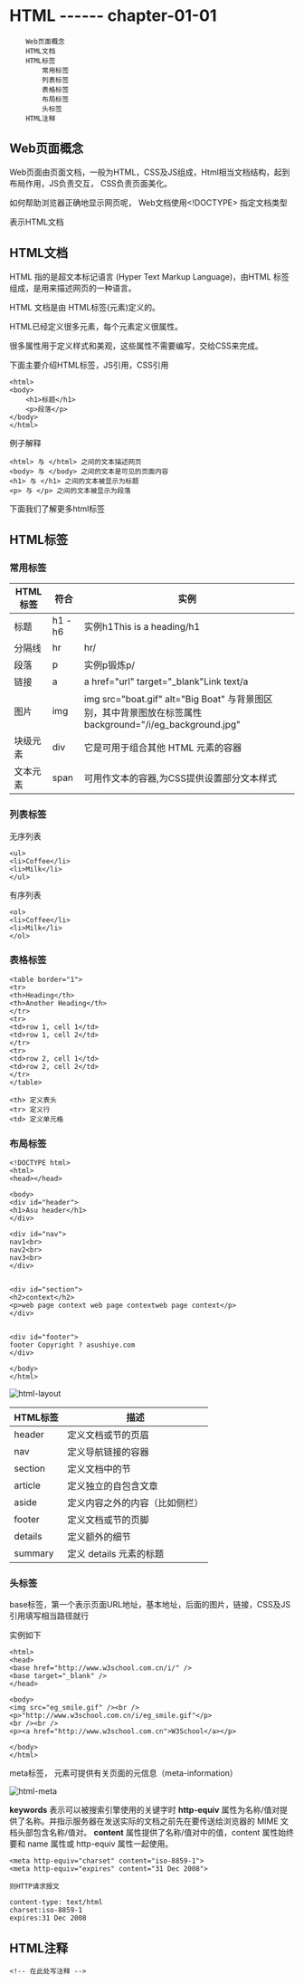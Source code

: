 # HTML    ------ chapter-01-01

		Web页面概念
		HTML文档
		HTML标签
			常用标签
			列表标签
			表格标签
			布局标签
			头标签
		HTML注释
		



## Web页面概念

Web页面由页面文档，一般为HTML，CSS及JS组成，Html相当文档结构，起到布局作用，JS负责交互， CSS负责页面美化。

如何帮助浏览器正确地显示网页呢， Web文档使用<!DOCTYPE> 指定文档类型

<!DOCTYPE html> 表示HTML文档

## HTML文档

HTML 指的是超文本标记语言 (Hyper Text Markup Language)，由HTML 标签组成，是用来描述网页的一种语言。

HTML 文档是由 HTML标签(元素)定义的。

HTML已经定义很多元素，每个元素定义很属性。

很多属性用于定义样式和美观，这些属性不需要编写，交给CSS来完成。

下面主要介绍HTML标签，JS引用，CSS引用


```
<html>
<body>
    <h1>标题</h1>
    <p>段落</p>
</body>
</html>
```

例子解释
```
<html> 与 </html> 之间的文本描述网页
<body> 与 </body> 之间的文本是可见的页面内容
<h1> 与 </h1> 之间的文本被显示为标题
<p> 与 </p> 之间的文本被显示为段落
```

 下面我们了解更多html标签

## HTML标签

### 常用标签

|HTML标签|符合|实例|
|-|-|-|
|标题|h1 - h6|实例h1This is a heading/h1|
|分隔线|hr|hr/|
|段落|p|实例p锻炼p/|
|链接|a|a href="url" target="_blank"Link text/a|
|图片|img|img src="boat.gif" alt="Big Boat" 与背景图区别，其中背景图放在标签属性 background="/i/eg_background.jpg" |
|块级元素|div|它是可用于组合其他 HTML 元素的容器|
|文本元素|span|可用作文本的容器,为CSS提供设置部分文本样式|


### 列表标签

无序列表
```
<ul>
<li>Coffee</li>
<li>Milk</li>
</ul>
```

有序列表
```
<ol>
<li>Coffee</li>
<li>Milk</li>
</ol>
```


### 表格标签

```
<table border="1">
<tr>
<th>Heading</th>
<th>Another Heading</th>
</tr>
<tr>
<td>row 1, cell 1</td>
<td>row 1, cell 2</td>
</tr>
<tr>
<td>row 2, cell 1</td>
<td>row 2, cell 2</td>
</tr>
</table>
```
```
<th> 定义表头
<tr> 定义行
<td> 定义单元格
```

### 布局标签

```
<!DOCTYPE html>
<html>
<head></head>

<body>
<div id="header">
<h1>Asu header</h1>
</div>

<div id="nav">
nav1<br>
nav2<br>
nav3<br>
</div>


<div id="section">
<h2>context</h2>
<p>web page context web page contextweb page context</p>
</div>


<div id="footer">
footer Copyright ? asushiye.com
</div>

</body>
</html>

```

![html-layout](html-layout.png)

|HTML标签|描述|
|-|-|
|header|定义文档或节的页眉|
|nav|定义导航链接的容器|
|section|定义文档中的节|
|article|定义独立的自包含文章|
|aside|定义内容之外的内容（比如侧栏）|
|footer|定义文档或节的页脚|
|details|定义额外的细节|
|summary|定义 details 元素的标题|


### 头标签

<head>
  <base href="http://www.w3school.com.cn/i/" />
  <base target="_blank" />

  <meta charset="UTF-8">
  <meta name="Generator" content="EditPlus®">
  <meta name="Author" content="">
  <meta name="Keywords" content="">
  <meta name="Description" content="">

</head>

base标签，第一个表示页面URL地址，基本地址，后面的图片，链接，CSS及JS引用填写相当路径就行

实例如下

```
<html>
<head>
<base href="http://www.w3school.com.cn/i/" />
<base target="_blank" />
</head>

<body>
<img src="eg_smile.gif" /><br />
<p>"http://www.w3school.com.cn/i/eg_smile.gif"</p>
<br /><br />
<p><a href="http://www.w3school.com.cn">W3School</a></p>

</body>
</html>
```


meta标签，<meta> 元素可提供有关页面的元信息（meta-information）

![html-meta](html-meta.png)

**keywords** 表示可以被搜索引擎使用的关键字时
**http-equiv** 属性为名称/值对提供了名称。并指示服务器在发送实际的文档之前先在要传送给浏览器的 MIME 文档头部包含名称/值对。
**content** 属性提供了名称/值对中的值，content 属性始终要和 name 属性或 http-equiv 属性一起使用。
```
<meta http-equiv="charset" content="iso-8859-1">
<meta http-equiv="expires" content="31 Dec 2008">

则HTTP请求报文

content-type: text/html
charset:iso-8859-1
expires:31 Dec 2008

```

## HTML注释

`<!-- 在此处写注释 -->`





